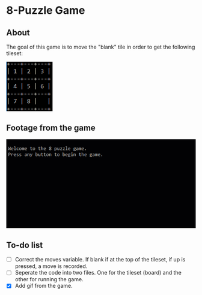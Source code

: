 # 8-Puzzle Game
## About
The goal of this game is to move the "blank" tile in order to get the following tileset:

![sample game image](/images/8_puzzle_goal.PNG)

## Footage from the game

![sample game footage](/images/test.gif)

## To-do list
- [ ] Correct the moves variable. If blank if at the top of the tileset, if up is pressed, a move is recorded.
- [ ] Seperate the code into two files. One for the tileset (board) and the other for running the game.
- [x] Add gif from the game.